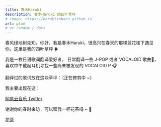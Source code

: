 ```yaml
---
title: 春木Haruki
description: 春木Haruki 的四叶草坪
# image: https://harukiinharu.github.io
art: plum
# or random / dots
---
```


春风绿地树先知，你好，我是春木Haruki，很高兴在春天的那棵蓝花楹下遇见你，这里是我的四叶草坪 🍀

<p>
我是一枚日语歌词翻译爱好者<span op75 i-material-symbols-translate />，
日常翻译一些 J-POP 或者 VOCALOID 歌曲🎵，喜欢中午戴起耳机寻找一些尚未被发现的 VOCALOID P 🎧
</p>

翻译过的歌词放在这块草坪：（正在修剪中 ~）

我主要出现在这：

<p flex="~ gap-2 wrap" class="mt--2!">
  <a href="https://music.163.com/#/user/home?id=1594809053" target="_blank">
    <span op75 i-simple-icons-neteasecloudmusic />
    网易云音乐
  </a>
  <a href="https://x.com/harukiinharu" target="_blank">
    <span op75 i-simple-icons-x />
    Twitter
  </a>
</p>

谢谢你的春时来访，可以赠我一杯花茶吗 ~ 🌼

<p flex="~ gap-2 wrap" class="mt--2!">
  <a href="https://ko-fi.com/haurkiinharu" target="_blank">
    <span op75 i-simple-icons-kofi />
    花茶
  </a>
</p>
